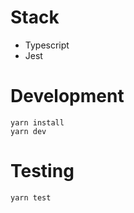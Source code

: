 # Stack
- Typescript
- Jest 

# Development

```shell
yarn install
yarn dev
```

# Testing

```shell
yarn test
```